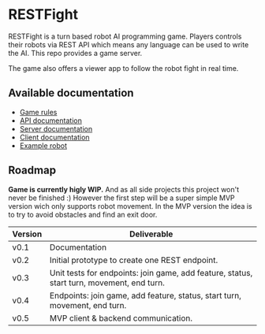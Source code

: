 # RESTFight

RESTFight is a turn based robot AI programming game. Players controls their robots via REST API which means any language can be used to write the AI. This repo provides a game server.

The game also offers a viewer app to follow the robot fight in real time.

## Available documentation

* [Game rules](docs/game-rules.md)
* [API documentation](docs/api.md)
* [Server documentation](server/README.md)
* [Client documentation](client/README.md)
* [Example robot](docs/example-robot.md)

## Roadmap

**Game is currently higly WIP.** And as all side projects this project won't never be finished :) However the first step will be a super simple MVP version wich only supports robot movement. In the MVP version the idea is to try to avoid obstacles and find an exit door.



| Version       | Deliverable                                                                                |
| ------------- |--------------------------------------------------------------------------------------------|
| v0.1          | Documentation                                                                              |
| v0.2          | Initial prototype to create one REST endpoint.                                             |
| v0.3          | Unit tests for endpoints: join game, add feature, status, start turn, movement, end turn.  |
| v0.4          | Endpoints: join game, add feature, status, start turn, movement, end turn.                 |
| v0.5          | MVP client & backend communication.                                                        |
